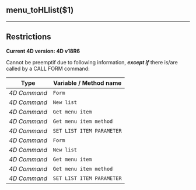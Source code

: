 ﻿## menu_toHLlist($1)---## Restrictions**Current 4D version: 4D v18R6**Cannot be preemptif due to following information, ***except if*** there is/are called by a CALL FORM command:|Type|Variable / Method name||------|------||*4D Command*|`Form`||*4D Command*|`New list`||*4D Command*|`Get menu item`||*4D Command*|`Get menu item method`||*4D Command*|`SET LIST ITEM PARAMETER`||*4D Command*|`Form`||*4D Command*|`New list`||*4D Command*|`Get menu item`||*4D Command*|`Get menu item method`||*4D Command*|`SET LIST ITEM PARAMETER`|